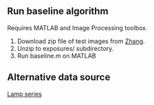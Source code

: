 Run baseline algorithm
---
Requires MATLAB and Image Processing toolbox.

1. Download zip file of test images from [Zhang](http://pages.cs.wisc.edu/~jiaxu/misc/exposures.zip).
2. Unzip to exposures/ subdirectory.
2. Run baseline.m on MATLAB

Alternative data source
---
[Lamp series](https://www.dropbox.com/sh/z3tlqvyl3j3ij15/AADg49yG62HyMWsq8V66mWVUa?dl=0)
